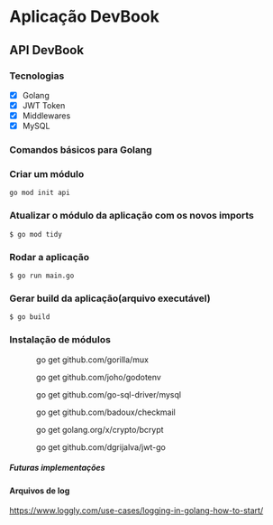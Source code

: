 # Aplicação DevBook

## API DevBook

### Tecnologias

- [x] Golang
- [x] JWT Token
- [x] Middlewares
- [x] MySQL

### Comandos básicos para Golang

### Criar um módulo

`go mod init api`

### Atualizar o módulo da aplicação com os novos imports

`$ go mod tidy`

### Rodar a aplicação

`$ go run main.go`

### Gerar build da aplicação(arquivo executável)

`$ go build`

### Instalação de módulos

<ul>
  <ol>go get github.com/gorilla/mux</ol>
  <ol>go get github.com/joho/godotenv</ol>
  <ol>go get github.com/go-sql-driver/mysql</ol>
  <ol>go get github.com/badoux/checkmail</ol>
  <ol>go get golang.org/x/crypto/bcrypt</ol>
  <ol>go get github.com/dgrijalva/jwt-go</ol>
</ul>

##### Futuras implementações

#### Arquivos de log

https://www.loggly.com/use-cases/logging-in-golang-how-to-start/
